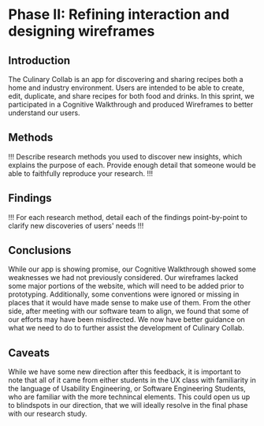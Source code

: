 # Phase II: Refining interaction and designing wireframes

## Introduction

The Culinary Collab is an app for discovering and sharing recipes both a home and industry environment. Users are intended to be able to create, edit, duplicate, and share recipes for both food and drinks. In this sprint, we participated in a Cognitive Walkthrough and produced Wireframes to better understand our users.

## Methods

!!! Describe research methods you used to discover new insights, which explains the purpose of each. Provide enough detail that someone would be able to faithfully reproduce your research. !!!

## Findings

!!! For each research method, detail each of the findings point-by-point to clarify new discoveries of users' needs !!!

## Conclusions

While our app is showing promise, our Cognitive Walkthrough showed some weaknesses we had not previously considered. Our wireframes lacked some major portions of the website, which will need to be added prior to prototyping. Additionally, some conventions were ignored or missing in places that it would have made sense to make use of them. From the other side, after meeting with our software team to align, we found that some of our efforts may have been misdirected. We now have better guidance on what we need to do to further assist the development of Culinary Collab.

## Caveats

While we have some new direction after this feedback, it is important to note that all of it came from either students in the UX class with familiarity in the language of Usability Engineering, or Software Engineering Students, who are familiar with the more technincal elements. This could open us up to blindspots in our direction, that we will ideally resolve in the final phase with our research study.